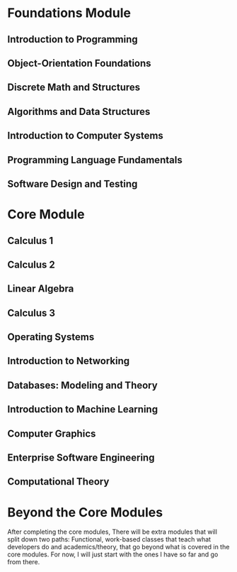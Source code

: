 # Foundations Module

## Introduction to Programming

## Object-Orientation Foundations

## Discrete Math and Structures

## Algorithms and Data Structures

## Introduction to Computer Systems

## Programming Language Fundamentals

## Software Design and Testing


# Core Module

## Calculus 1

## Calculus 2

## Linear Algebra

## Calculus 3

## Operating Systems

## Introduction to Networking

## Databases: Modeling and Theory

## Introduction to Machine Learning

## Computer Graphics

## Enterprise Software Engineering

## Computational Theory


# Beyond the Core Modules

After completing the core modules, There will be extra modules that will split down two paths: Functional, work-based classes that teach what developers do and academics/theory, that go beyond what is covered in the core modules. For now, I will just start with the ones I have so far and go from there.